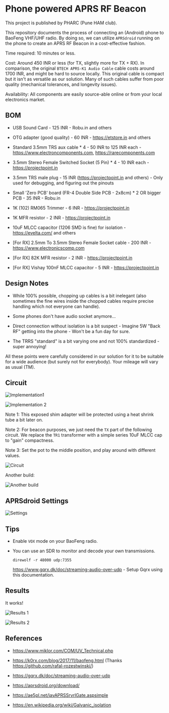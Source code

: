 # Phone powered APRS RF Beacon

This project is published by PHARC (Pune HAM club).

This repository documents the process of connecting an (Android) phone to
BaoFeng VHF/UHF radio. By doing so, we can utilize `APRSdroid` running on
the phone to create an APRS RF Beacon in a cost-effective fashion.

Time required: 10 minutes or less.

Cost: Around 450 INR or less (for TX, slightly more for TX + RX). In
comparison, the original `BTECH APRS-K1 Audio Cable` cable costs around 1700
INR, and might be hard to source locally. This original cable is compact but it
isn't as versatile as our solution. Many of such cables suffer from poor
quality (mechanical tolerances, and longevity issues).

Availability: All components are easily source-able online or from your local
electronics market.

## BOM

- USB Sound Card - 125 INR - Robu.in and others

- OTG adapter (good quality) - 60 INR - https://etstore.in and others

- Standard 3.5mm TRS aux cable * 4 - 50 INR to 125 INR each - https://www.electroncomponents.com, https://rarecomponents.com

- 3.5mm Stereo Female Switched Socket (5 Pin) * 4 - 10 INR each - https://projectpoint.in

- 3.5mm TRS male plug - 15 INR (https://projectpoint.in and others) - Only used for debugging, and figuring out the pinouts

- Small 'Zero PCB' board (FR-4 Double Side PCB - 2x8cm) * 2 OR bigger PCB - 35 INR - Robu.in

- 1K (102) RM065 Trimmer - 6 INR - https://projectpoint.in

- 1K MFR resistor - 2 INR - https://projectpoint.in

- 10uF MLCC capacitor (1206 SMD is fine) for isolation - https://evelta.com/ and others

- [For RX] 2.5mm To 3.5mm Stereo Female Socket cable - 200 INR - https://www.electronicscomp.com

- [For RX] 82K MFR resistor - 2 INR - https://projectpoint.in

- [For RX] Vishay 100nF MLCC capacitor - 5 INR - https://projectpoint.in

## Design Notes

- While 100% possible, chopping up cables is a bit inelegant (also sometimes
  the fine wires inside the chopped cables require precise handling which not
  everyone can handle).

- Some phones don't have audio socket anymore...

- Direct connection without isolation is a bit suspect - Imagine 5W "Back RF"
  getting into the phone - Won't be a fun day for sure.

- The TRRS "standard" is a bit varying one and not 100% standardized - super annoying!

All these points were carefully considered in our solution for it to be
suitable for a wide audience (but surely not for everybody). Your mileage will
vary as usual (TM).

## Circuit

![Implementation1 ](./doc/1696782824023.jpg)

![Implementation 2](./doc/1696826224037.jpg)

Note 1: This exposed shim adapter will be protected using a heat shrink tube a
bit later on.

Note 2: For beacon purposes, we just need the `TX` part of the following
circuit. We replace the `TR1` transformer with a simple series 10uF MLCC cap to
"gain" compactness.

Note 3: Set the pot to the middle position, and play around with different
values.

![Circuit](./doc/baofeng.png)

Another build:

![Another build](./doc/img/1706342182380.jpg)

## APRSdroid Settings

![Settings](./doc/Screenshot_2023-10-08-21-37-05-147_org.aprsdroid.app.jpg)

## Tips

- Enable `VOX` mode on your BaoFeng radio.

- You can use an SDR to monitor and decode your own transmissions.

  ```
  direwolf -r 48000 udp:7355
  ```

  https://www.gqrx.dk/doc/streaming-audio-over-udp - Setup Gqrx using this
  documentation.

## Results

It works!

![Results 1](./doc/Screenshot_2023-10-08_21-52-13.png)

![Results 2](./doc/Screenshot_2023-10-08_21-58-02.png)

## References

- https://www.miklor.com/COM/UV_Technical.php

- https://k0rx.com/blog/2017/11/baofeng.html (Thanks https://github.com/rafal-rozestwinski/)

- https://gqrx.dk/doc/streaming-audio-over-udp

- https://aprsdroid.org/download/

- https://ae5pl.net/javAPRSSrvrIGate.aspsimple

- https://en.wikipedia.org/wiki/Galvanic_isolation
